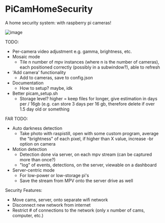 # PiCamHomeSecurity

A home security system: with raspberry pi cameras!

![image](https://user-images.githubusercontent.com/5505109/155824662-026c2310-73db-4dbe-9396-25f5bb53cfce.png)

TODO:

-   Per-camera video adjustment e.g. gamma, brightness, etc.
-   Mosaic mode
    -   Tile n number of mpv instances (where n is the number of cameras), each positioned correctly (possibly in a subwindow?), able to refresh
-   'Add camera' functionality
    -   Add to cameras, save to config.json
-   Documentation
    -   How to setup? maybe, idk
-   Better picam_setup.sh
    -   Storage level? higher = keep files for longer, give estimation in days per / 16gb (e.g. can store 3 days per 16 gb, therefore delete if over 1.5 day old or something

FAR TODO:

-   Auto darkness detection
    -   Take photo with raspistill, open with some custom program, average the "brightness" of each pixel, if higher than X value, increase -br option on camera
-   Motion detection
    -   Detection done via server, on each mpv stream (can be captured more than once?)
    -   "log" of events, detections, on the server, viewable on a dashboard
-   Server-centric mode
    -   For low-power or low-storage pi's
    -   Save the stream from MPV onto the server drive as well

Security Features:

-   Move cams, server, onto separate wifi network
-   Disconnect new network from internet
-   Restrict # of connections to the network (only x number of cams, computer, etc.)
